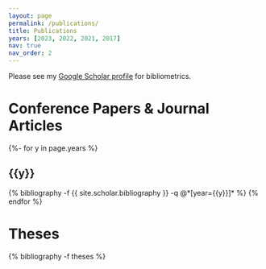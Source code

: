 ```yaml
---
layout: page
permalink: /publications/
title: Publications
years: [2023, 2022, 2021, 2017]
nav: true
nav_order: 2
---
```


Please see my <a href="https://scholar.google.com.au/citations?user=F7cVGr0AAAAJ">Google Scholar profile</a> 
for bibliometrics.

<div class="publications">
<!---
<h1>Manuscripts & Preprints</h1>
-->
<!---
{% bibliography -f working %}
-->

<h1>Conference Papers & Journal Articles</h1>

{%- for y in page.years %}
  <h2 class="year">{{y}}</h2>
  {% bibliography -f {{ site.scholar.bibliography }} -q @*[year={{y}}]* %}
{% endfor %}

<h1>Theses</h1>

{% bibliography -f theses %}

</div>
